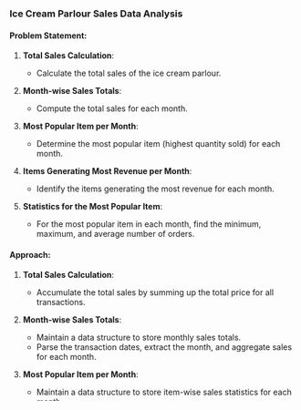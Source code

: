 ### Ice Cream Parlour Sales Data Analysis

#### Problem Statement:

1. **Total Sales Calculation**:
   - Calculate the total sales of the ice cream parlour.

2. **Month-wise Sales Totals**:
   - Compute the total sales for each month.

3. **Most Popular Item per Month**:
   - Determine the most popular item (highest quantity sold) for each month.

4. **Items Generating Most Revenue per Month**:
   - Identify the items generating the most revenue for each month.

5. **Statistics for the Most Popular Item**:
   - For the most popular item in each month, find the minimum, maximum, and average number of orders.

#### Approach:

1. **Total Sales Calculation**:
   - Accumulate the total sales by summing up the total price for all transactions.

2. **Month-wise Sales Totals**:
   - Maintain a data structure to store monthly sales totals.
   - Parse the transaction dates, extract the month, and aggregate sales for each month.

3. **Most Popular Item per Month**:
   - Maintain a data structure to store item-wise sales statistics for each month.
   - Update the quantity sold for each item in each month and track the most popular item based on quantity.

4. **Items Generating Most Revenue per Month**:
   - Maintain a data structure to store item-wise revenue statistics for each month.
   - Update the revenue generated by each item in each month and identify the item generating the most revenue.

5. **Statistics for the Most Popular Item**:
   - For the most popular item in each month, calculate the minimum, maximum, and average number of orders.
   - Track the count of orders for each occurrence of the most popular item in each month.

#### Code Organization:

- **app.js**: Main entry point for the program. Reads the sales data file, processes it, and generates the required statistics.
- **utils.js**: Contains utility functions for processing lines of data, calculating statistics, and printing results.

#### Dependencies:

- **Node.js**: This application is developed using Node.js, which provides a runtime environment for executing JavaScript code outside the browser.
- **File System (fs) Module**: Used for file operations such as reading input data and writing output files.
- **Readline Module**: Used for reading lines from the input data file.

#### Usage:

1. Clone the repository.
2. Navigate to the project directory.
3. Ensure you have Node.js installed on your system.
4. Run `npm install` to install any dependencies.
5. Execute `node app.js` to start the application and generate the required statistics.
6. The results will be displayed in the console and written to an output file named `monthly_statistics_output.txt` in  the Data folder.

